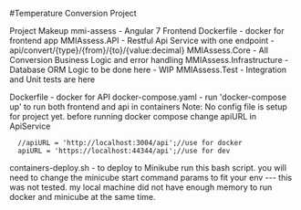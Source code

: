 #Temperature Conversion Project

Project Makeup
  mmi-assess - Angular 7 Frontend
    Dockerfile - docker for frontend app
  MMIAssess.API - Restful Api Service with one endpoint - api/convert/{type}/{from}/{to}/{value:decimal}
  MMIAssess.Core - All Conversion Business Logic and error handling
  MMIAssess.Infrastructure - Database ORM Logic to be done here - WIP
  MMIAssess.Test - Integration and Unit tests are here
  
  Dockerfile - docker for API
  docker-compose.yaml - run 'docker-compose up' to run both frontend and api in containers
  Note: No config file is setup for project yet. before running docker compose change apiURL in ApiService
  
      //apiURL = 'http://localhost:3004/api';//use for docker
      apiURL = 'https://localhost:44344/api';//use for dev
      
 containers-deploy.sh - to deploy to Minikube run this bash script. you will need to change the minicube start command params to fit your env ---
                        this was not tested. my local machine did not have enough memory to run docker and minicube at the same time.
  
